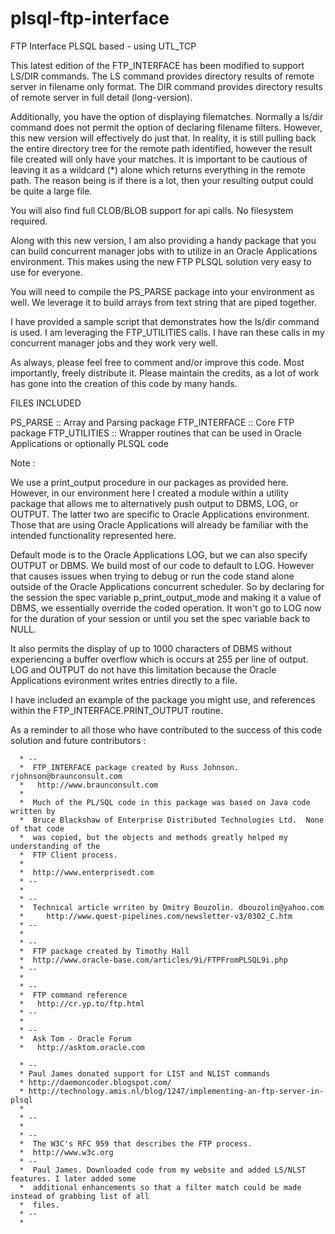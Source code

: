 # plsql-ftp-interface
FTP Interface PLSQL based - using UTL_TCP



This latest edition of the FTP_INTERFACE has been modified to support LS/DIR commands.
The LS command provides directory results of remote server in filename only format. The
DIR command provides directory results of remote server in full detail (long-version).

Additionally, you have the option of displaying filematches. Normally a ls/dir command
does not permit the option of declaring filename filters. However, this new version will
effectively do just that. In reality, it is still pulling back the entire directory tree
for the remote path identified, however the result file created will only have your matches.
It is important to be cautious of leaving it as a wildcard (*) alone which returns everything
in the remote path. The reason being is if there is a lot, then your resulting output could
be quite a large file.

You will also find full CLOB/BLOB support for api calls. No filesystem required. 

Along with this new version, I am also providing a handy package that you can build concurrent
manager jobs with to utilize in an Oracle Applications environment. This makes using the new
FTP PLSQL solution very easy to use for everyone.

You will need to compile the PS_PARSE package into your environment as well. We leverage it to
build arrays from text string that are piped together.

I have provided a sample script that demonstrates how the ls/dir command is used. I am leveraging
the FTP_UTILITIES calls. I have ran these calls in my concurrent manager jobs and they work
very well.

As always, please feel free to comment and/or improve this code. Most importantly, freely distribute
it. Please maintain the credits, as a lot of work has gone into the creation of this code by
many hands.




FILES INCLUDED

PS_PARSE		:: Array and Parsing package
FTP_INTERFACE	:: Core FTP package
FTP_UTILITIES :: Wrapper routines that can be used in Oracle Applications or optionally PLSQL code

Note :

We use a print_output procedure in our packages as provided here. However, in our environment here
I created a module within a utility package that allows me to alternatively push output to DBMS, LOG, or OUTPUT.
The latter two are specific to Oracle Applications environment. Those that are using Oracle Applications
will already be familiar with the intended functionality represented here.

Default mode is to the Oracle Applications LOG, but we can also specify OUTPUT or DBMS. We build most of our
code to default to LOG. However that causes issues when trying to debug or run the code stand alone outside
of the Oracle Applications concurrent scheduler. So by declaring for the session the spec variable p_print_output_mode
and making it a value of DBMS, we essentially override the coded operation. It won't go to LOG now for the duration
of your session or until you set the spec variable back to NULL.

It also permits the display of up to 1000 characters of DBMS without experiencing a buffer overflow which is occurs
at 255 per line of output. LOG and OUTPUT do not have this limitation because the Oracle Applications evironment
writes entries directly to a file.

I have included an example of the package you might use, and references within the FTP_INTERFACE.PRINT_OUTPUT routine.


As a reminder to all those who have contributed to the success of this code solution and future
contributors :

      * --
      *  FTP_INTERFACE package created by Russ Johnson. rjohnson@braunconsult.com
      *   http://www.braunconsult.com
      *
      *  Much of the PL/SQL code in this package was based on Java code written by
      *  Bruce Blackshaw of Enterprise Distributed Technologies Ltd.  None of that code
      *  was copied, but the objects and methods greatly helped my understanding of the
      *  FTP Client process.
      *
      *  http://www.enterprisedt.com
      * --
      *
      * --
      *  Technical article wrriten by Dmitry Bouzolin. dbouzolin@yahoo.com
      *     http://www.quest-pipelines.com/newsletter-v3/0302_C.htm
      * --
      *
      * --
      *  FTP package created by Timothy Hall
      *  http://www.oracle-base.com/articles/9i/FTPFromPLSQL9i.php
      * --
      *
      * --
      *  FTP command reference
      *   http://cr.yp.to/ftp.html
      * --
      *
      * --
      *  Ask Tom - Oracle Forum
      *   http://asktom.oracle.com

      * --
      * Paul James donated support for LIST and NLIST commands
      * http://daemoncoder.blogspot.com/
      * http://technology.amis.nl/blog/1247/implementing-an-ftp-server-in-plsql
      *
      * --
      *
      * --
      *  The W3C's RFC 959 that describes the FTP process.
      *  http://www.w3c.org
      * --
      *  Paul James. Downloaded code from my website and added LS/NLST features. I later added some
      *  additional enhancements so that a filter match could be made instead of grabbing list of all
      *  files.
      * --
      *

